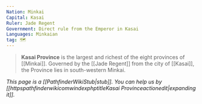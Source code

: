 ```yaml
---
Nation: Minkai
Capital: Kasai
Ruler: Jade Regent
Government: Direct rule from the Emperor in Kasai
Languages: Minkaian
tag: 🗺️
---
```


> **Kasai Province** is the largest and richest of the eight provinces of [[Minkai]]. Governed by the [[Jade Regent]] from the city of [[Kasai]], the Province lies in south-western Minkai.



*This page is a [[PathfinderWikiStub|stub]]. You can help us by [[httpspathfinderwikicomwindexphptitleKasai Provinceactionedit|expanding it]].*








